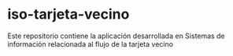 # iso-tarjeta-vecino
Este repositorio contiene la aplicación desarrollada en Sistemas de información relacionada al flujo de la tarjeta vecino
